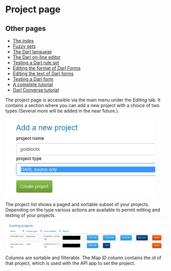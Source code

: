 ﻿Project page
=========

## Other pages

+ [The index](index)
+ [Fuzzy sets](fuzzysets)
+ [The Darl language](darl)
+ [The Darl on-line editor](darleditor)
+ [Testing a Darl rule set](darltest)
+ [Editing the format of Darl Forms](formeditor)
+ [Editing the text of Darl forms](languageeditor)
+ [Testing a Darl form](formtest)
+ [A complete tutorial](tutorial)
+ [Darl Converse tutorial](conversetutorial)


The project page is accessible via the main menu under the _Editing_ tab.
It contains a section where you can add a new project with a choice of two types (Several more will be added in the near future.).

![Create project](images/createproject.png)

The project list shows a paged and sortable subset of your projects. 
Depending on the type various actions are available to permit editing and testing of your projects.

![Project list](images/projectlist.png)

Columns are sortable and filterable. The Map ID column contains the id of that project, which is used with the API app to set the project.